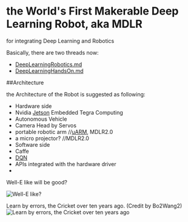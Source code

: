 # the World's First Makerable Deep Learning Robot, aka MDLR

for integrating Deep Learning and Robotics

Basically, there are two threads now:

* [DeepLearningRobotics.md](https://github.com/NirViaje/DeepLearningRobotics/blob/master/DeepLearningRobotics.md)
* [DeepLearningHandsOn.md](https://github.com/NirViaje/DeepLearningRobotics/blob/master/DeepLearningHandsOn.md)

##Architecture

the Architecture of the Robot is suggested as following:

* Hardware side
 * Nvidia [Jetson](https://developer.nvidia.com/get-started-jetson) Embedded Tegra Computing
 * Autonomous Vehicle
 * Camera Head by Servos
 * portable robotic arm //[uARM](https://www.kickstarter.com/projects/ufactory/uarm-put-a-miniature-industrial-robot-arm-on-your/description), MDLR2.0
 * a micro projector? //MDLR2.0
* Software side
 * Caffe
 * [DQN](https://gist.github.com/NirViaje/7ca109d2e99d0b16ec43#dqn)
 * APIs integrated with the hardware driver
 * 
 
Well-E like will be good?

![Well-E like?](https://pbs.twimg.com/media/Bnq4_MSIYAArik6.jpg)

Learn by errors, the Cricket over ten years ago.
(Credit by Bo2Wang2)
![Learn by errors, the Cricket over ten years ago](http://img6.douban.com/view/photo/photo/public/p1033179089.jpg "Learn by errors, the Cricket over ten years ago")
